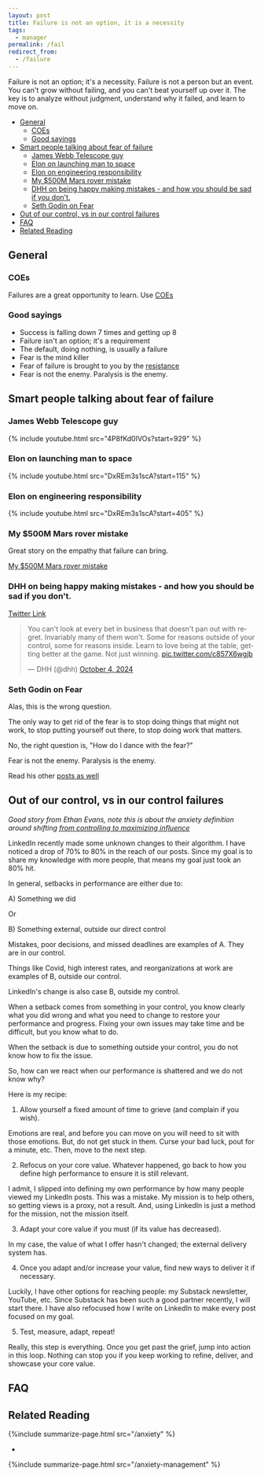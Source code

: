 ```yaml
---
layout: post
title: Failure is not an option, it is a necessity
tags:
  - manager
permalink: /fail
redirect_from:
  - /failure
---
```


Failure is not an option; it's a necessity. Failure is not a person but an event. You can't grow without failing, and you can't beat yourself up over it. The key is to analyze without judgment, understand why it failed, and learn to move on.

<!-- prettier-ignore-start -->
<!-- vim-markdown-toc-start -->

- [General](#general)
  - [COEs](#coes)
  - [Good sayings](#good-sayings)
- [Smart people talking about fear of failure](#smart-people-talking-about-fear-of-failure)
  - [James Webb Telescope guy](#james-webb-telescope-guy)
  - [Elon on launching man to space](#elon-on-launching-man-to-space)
  - [Elon on engineering responsibility](#elon-on-engineering-responsibility)
  - [My \$500M Mars rover mistake](#my-500m-mars-rover-mistake)
  - [DHH on being happy making mistakes - and how you should be sad if you don't.](#dhh-on-being-happy-making-mistakes---and-how-you-should-be-sad-if-you-dont)
  - [Seth Godin on Fear](#seth-godin-on-fear)
- [Out of our control, vs in our control failures](#out-of-our-control-vs-in-our-control-failures)
- [FAQ](#faq)
- [Related Reading](#related-reading)

<!-- vim-markdown-toc-end -->
<!-- prettier-ignore-end -->

## General

### COEs

Failures are a great opportunity to learn. Use [COEs](/coe)

### Good sayings

- Success is falling down 7 times and getting up 8
- Failure isn't an option; it's a requirement
- The default, doing nothing, is usually a failure
- Fear is the mind killer
- Fear of failure is brought to you by the [resistance](/resistance)
- Fear is not the enemy. Paralysis is the enemy.

## Smart people talking about fear of failure

### James Webb Telescope guy

{% include youtube.html src="4P8fKd0IVOs?start=929" %}

### Elon on launching man to space

{% include youtube.html src="DxREm3s1scA?start=115" %}

### Elon on engineering responsibility

{% include youtube.html src="DxREm3s1scA?start=405" %}

### My \$500M Mars rover mistake

Great story on the empathy that failure can bring.

[My \$500M Mars rover mistake](https://www.chrislewicki.com/articles/failurestory)

### DHH on being happy making mistakes - and how you should be sad if you don't.

[Twitter Link](https://x.com/dhh/status/1842262092365324293?s=12)

<blockquote class="twitter-tweet" data-media-max-width="560"><p lang="en" dir="ltr">You can&#39;t look at every bet in business that doesn&#39;t pan out with regret. Invariably many of them won&#39;t. Some for reasons outside of your control, some for reasons inside. Learn to love being at the table, getting better at the game. Not just winning. <a href="https://t.co/c857X6wgjb">pic.twitter.com/c857X6wgjb</a></p>&mdash; DHH (@dhh) <a href="https://twitter.com/dhh/status/1842262092365324293?ref_src=twsrc%5Etfw">October 4, 2024</a></blockquote> <script async src="https://platform.twitter.com/widgets.js" charset="utf-8"></script>

### Seth Godin on Fear

Alas, this is the wrong question.

The only way to get rid of the fear is to stop doing things that might not work, to stop putting yourself out there, to stop doing work that matters.

No, the right question is, "How do I dance with the fear?"

Fear is not the enemy. Paralysis is the enemy.

Read his other [posts as well](https://seths.blog/?s=Fear)

## Out of our control, vs in our control failures

_Good story from Ethan Evans, note this is about the anxiety definition around shifting [from controlling to maximizing influence](/anxiety)_

LinkedIn recently made some unknown changes to their algorithm. I have noticed a drop of 70% to 80% in the reach of our posts. Since my goal is to share my knowledge with more people, that means my goal just took an 80% hit.

In general, setbacks in performance are either due to:

A) Something we did

Or

B) Something external, outside our direct control

Mistakes, poor decisions, and missed deadlines are examples of A. They are in our control.

Things like Covid, high interest rates, and reorganizations at work are examples of B, outside our control.

LinkedIn's change is also case B, outside my control.

When a setback comes from something in your control, you know clearly what you did wrong and what you need to change to restore your performance and progress. Fixing your own issues may take time and be difficult, but you know what to do.

When the setback is due to something outside your control, you do not know how to fix the issue.

So, how can we react when our performance is shattered and we do not know why?

Here is my recipe:

1. Allow yourself a fixed amount of time to grieve (and complain if you wish).

Emotions are real, and before you can move on you will need to sit with those emotions. But, do not get stuck in them. Curse your bad luck, pout for a minute, etc. Then, move to the next step.

2. Refocus on your core value. Whatever happened, go back to how you define high performance to ensure it is still relevant.

I admit, I slipped into defining my own performance by how many people viewed my LinkedIn posts. This was a mistake. My mission is to help others, so getting views is a proxy, not a result. And, using LinkedIn is just a method for the mission, not the mission itself.

3. Adapt your core value if you must (if its value has decreased).

In my case, the value of what I offer hasn't changed; the external delivery system has.

4. Once you adapt and/or increase your value, find new ways to deliver it if necessary.

Luckily, I have other options for reaching people: my Substack newsletter, YouTube, etc. Since Substack has been such a good partner recently, I will start there. I have also refocused how I write on LinkedIn to make every post focused on my goal.

5. Test, measure, adapt, repeat!

Really, this step is everything. Once you get past the grief, jump into action in this loop. Nothing can stop you if you keep working to refine, deliver, and showcase your core value.

## FAQ

## Related Reading

{%include summarize-page.html src="/anxiety" %}

-

{%include summarize-page.html src="/anxiety-management" %}
